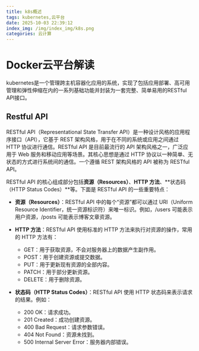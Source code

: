 ```yaml
---
title: k8s概述
tags: kubernetes,云平台
date: 2025-10-03 22:39:12
index_img: /img/index_img/k8s.png
categories: 云计算
---
```


# Docker云平台解读
kubernetes是一个管理跨主机容器化应用的系统，实现了包括应用部署、高可用管理和弹性伸缩在内的一系列基础功能并封装为一套完整、简单易用的RESTful API接口。
<!-- more -->

## Restful API
RESTful API（Representational State Transfer API）是一种设计风格的应用程序接口（API），它基于 REST 架构风格，用于在不同的系统或应用之间通过 HTTP 协议进行通信。RESTful API 是目前最流行的 API 架构风格之一，广泛应用于 Web 服务和移动应用等场景。其核心思想是通过 HTTP 协议以一种简单、无状态的方式进行系统间的通信。一个遵循 REST 架构风格的 API 被称为 RESTful API。  

RESTful API 的核心组成部分包括**资源（Resources）**、**HTTP 方法**、**状态码（HTTP Status Codes）**等。下面是 RESTful API 的一些重要特点：  

- **资源（Resources）**：RESTful API 中的每个“资源”都可以通过 URI（Uniform Resource Identifier，统一资源标识符）来唯一标识。例如，/users 可能表示用户资源，/posts 可能表示博客文章资源。  

- **HTTP 方法**：RESTful API 使用标准的 HTTP 方法来执行对资源的操作，常用的 HTTP 方法有：
    - GET：用于获取资源，不会对服务器上的数据产生副作用。
    - POST：用于创建资源或提交数据。
    - PUT：用于更新现有资源的全部内容。
    - PATCH：用于部分更新资源。
    - DELETE：用于删除资源。

- **状态码（HTTP Status Codes）**：RESTful API 使用 HTTP 状态码来表示请求的结果。例如：
    - 200 OK：请求成功。
    - 201 Created：成功创建资源。
    - 400 Bad Request：请求参数错误。
    - 404 Not Found：资源未找到。
    - 500 Internal Server Error：服务器内部错误。


